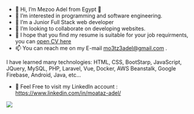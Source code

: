 - 👋 Hi, I’m Mezoo Adel from Egypt 👋
- 👀 I’m interested in programming and software engineering.
- 🌱 I’m a Junior Full Stack web developer
- 💞️ I’m looking to collaborate on developing websites.
- 👀 I hope that you find my resume is suitable for your job requirments,
      you can <a href="https://drive.google.com/file/d/1VJtzH6DnTvXr8z5Md1BMCBe7_5ZqLSeo/view?usp=sharing">open CV here</a>
- 📫 You can reach me on my E-mail mo3tz3adel@gmail.com .

I have learned many technologies: HTML, CSS, BootStarp, JavaScript, JQuery, MySQL, PHP, Laravel, Vue, Docker, AWS Beanstalk, Google Firebase, Android, Java, etc...
- 👀 Feel Free to visit my LinkedIn account : https://www.linkedin.com/in/moataz-adel/

<img src="https://user-images.githubusercontent.com/63975219/213864832-63055fd7-f736-4a18-9ba3-6a30868409b8.PNG"/>

<!---
mezoo-adel/mezoo-adel is a ✨ special ✨ repository because its `README.md` (this file) appears on your GitHub profile.
You can click the Preview link to take a look at your changes....
-->
